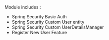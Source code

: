 Module includes :
- Spring Security Basic Auth
- Spring Security Custom User entity 
- Spring Security Custom UserDetailsManager
- Register New User Feature